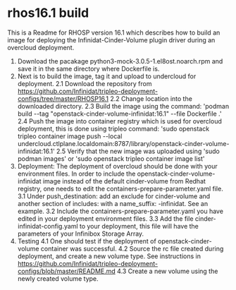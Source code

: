 # rhos16.1 build
This is a Readme for RHOSP version 16.1 which describes how to build an image for deploying the Infinidat-Cinder-Volume plugin driver during an overcloud deployment.
1. Download the pacakage python3-mock-3.0.5-1.el8ost.noarch.rpm and save it in the same directory where Dockerfile is.
2. Next is to build the image, tag it and upload to undercloud for deployment.
	2.1 Download the repository from https://github.com/Infinidat/tripleo-deployment-configs/tree/master/RHOSP16.1
	2.2 Change location into the downloaded directory.
	2.3 Build the image using the command:
	'podman build --tag "openstack-cinder-volume-infinidat:16.1" --file Dockerfile .'
	2.4 Push the image into container registry which is used for overcloud deployment, this is done using tripleo command:
	'sudo openstack tripleo container image push --local undercloud.ctlplane.localdomain:8787/library/openstack-cinder-volume-infinidat:16.1'
	2.5 Verify that the new image was uploaded using 'sudo podman images' or 'sudo openstack tripleo container image list'
3. Deployment: The deployment of overcloud should be done with your environment files. 
	In order to include the openstack-cinder-volume-infinidat image instead of the default cinder-volume from Redhat registry, one needs to edit the containers-prepare-parameter.yaml file.
	3.1 Under push_destination: add an exclude for cinder-volume and another section of includes: with a name_suffix: -infinidat. See an example.
	3.2 Include the containers-prepare-parameter.yaml you have edited in your deployment environment files.
	3.3 Add the file cinder-infinidat-config.yaml to your deployment, this file will have the parameters of your Infinibox Storage Array.
4. Testing
	4.1 One should test if the deployment of openstack-cinder-volume container was successful.
	4.2 Source the rc file created during deployment, and create a new volume type. See instructions in https://github.com/Infinidat/tripleo-deployment-configs/blob/master/README.md 
	4.3 Create a new volume using the newly created volume type. 
